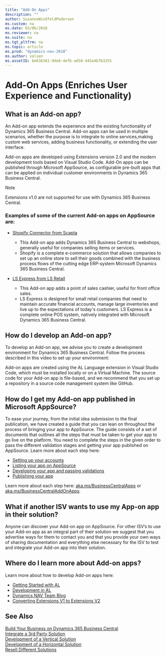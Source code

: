 ```yaml
---
title: "Add-On Apps"
description: ""
author: SusanneWindfeldPedersen
ms.custom: na
ms.date: 03/06/2018
ms.reviewer: na
ms.suite: na
ms.tgt_pltfrm: na
ms.topic: article
ms.prod: "dynamics-nav-2018"
ms.author: solsen
ms.assetID: be636361-9de8-4efb-ad50-445e4b7b3255
---
```


# Add-On Apps (Enriches User Experience and Functionality)

## What is an Add-on app? 
An Add-on app extends the experience and the existing functionality of Dynamics 365 Business Central. Add-on apps can be used in multiple scenarios, whether the purpose is to integrate to online services,making custom web services, adding business functionality, or extending the user interface.  

Add-on apps are developed using Extensions version 2.0 and the modern development tools based on Visual Studio Code. Add-On apps can be published through Microsoft AppSource, as configurable pre-built apps that can be applied on individual customer environments in Dynamics 365 Business Central.  

> [!NOTE]  
> Extensions v1.0 are not supported for use with Dynamics 365 Business Central.

<!-- INSERT VIDEO: 
Objective: Introducing add on apps (modern tools, integration points, rich base, “easy to publish”) 
New video that needs to be created -->

### Examples of some of the current Add-on apps on AppSource are:  
- [Shopify Connector from Scapta](https://appsource.microsoft.com/en-us/product/dynamics-365-for-finance-and-operations-business-edition/PUBID.scapta%7CAID.50395b48-f7b6-4445-96df-6faaa8c96deb%7CPAPPID.96da1317-c2e8-42ec-aa19-216e33d0da19?tab=Overview)  
    - This Add-on app adds Dynamics 365 Business Central to webshops, generally useful for companies selling items or services. 
    - Shopify is a complete e-commerce solution that allows companies to set up an online store to sell their goods combined with the business process flows of the cutting edge ERP-system Microsoft Dynamics 365 Business Central. 
 
- [LS Express from LS Retail](https://appsource.microsoft.com/en-us/product/dynamics-365-for-finance-and-operations-business-edition/PUBID.ls_retail%7CAID.a45ac602-7269-4b3a-bff0-2dce0b3d0b16%7CPAPPID.2d47a6c4-91c0-4593-be25-858c0b36c599?tab=Overview)  
    - This Add-on app adds a point of sales cashier, useful for front office sales. 
    - LS Express is designed for small retail companies that need to maintain accurate financial accounts, manage large inventories and live up to the expectations of today's customers. LS Express is a complete online POS system, natively integrated with Microsoft Dynamics 365 Business Central.  

<!--
- [Accountant Portal from Microsoft]() [Symbol] Note: Waiting on input from Christian Baek
    - This Add-on app adds a dashboard where accountants can manage their clients, useful for accountant firms. 
-->

## How do I develop an Add-on app?
To develop an Add-on app, we advise you to create a development environment for Dynamics 365 Business Central. Follow the process described in this video to set up your environment:
<!--  
INSERT VIDEO:  
Objective: Setting up a Dynamics 365 Business Central Development Environment 
New video that needs to be created -->
 
Add-on apps are created using the AL Language extension in Visual Studio Code, which must be installed locally or on a Virtual Machine. The source code for your Add-on app is file-based, and we recommend that you set up a repository in a source code management system like GitHub. 

<!-- 
To ease the development phase of Add-on aps we have created a video series to help you each step of the way. Learn more by consuming the content in the below video series: 
INSERT VIDEOS:  
HDI - V4: Build my first extension 
HDI - V1: Add a field in an extension 
HDI - V3: Create a table and a page 
HDI - V2: Add a relation to a foreign table in an extension 
HDI - V5: Add AL Code to an extension 
HDI - V7: Build a custom control 
HDI - V8: How do I create custom web services for integration scenarios? 
HDI - V9: Connect to webservices in an extension -->

<!-- This para does not make sense
## Can I test my Add-on app? 
Yes you can. Prior to publishing your Add-on app you can test it in our sandbox environment. In order to use our sandbox, you need to take the following steps: 
Sign up for a Dynamics 365 Business Central Sandbox (link to Financials BE sandbox). Read more about how to create a Sandbox environment here. 
Download Visual Studio Code to the sandbox tenant  
Download the AL Language extension  
Pres ALT+A, ALT +L to trigger the GO! Command, and then choose Cloud 
Enter the credentials you provided for the sign up and then download symbols  
Press F5 to deploy and run the extension on your online sandbox tenant 
 -->

## How do I get my Add-on app published in Microsoft AppSource?  
To ease your journey, from the initial idea submission to the final publication, we have created a guide that you can lean on throughout the process of bringing your app to AppSource. The guide consists of a set of documents that outlines all the steps that must be taken to get your app to go live on the platform. You need to complete the steps in the given order to pass the different validation stages and getting your app published on AppSource. Learn more about each step here: 

- [Setting up your accounts]()  
- [Listing your app on AppSource]()
- [Developing your app and passing validations]() 
- [Publishing your app]() 
 
Learn more about each step here: [aka.ms/BusinessCentralApps](http://aka.ms/BusinessCentralApps) or [aka.ms/BusinessCentralAddOnApps](http://aka.ms/BusinessCentralAddOnApps). 

## What if another ISV wants to use my App-on app in their solution? 
Anyone can discover your Add-on app on AppSource. For other ISV’s to use your Add-on app as an integral part of their solution we suggest that you advertise ways for them to contact you and that you provide your own ways of sharing documentation and everything else necessary for the ISV to test and integrate your Add-on app into their solution. 

## Where do I learn more about Add-on apps? 
Learn more about how to develop Add-on apps here:  
- [Getting Started with AL](https://docs.microsoft.com/en-us/dynamics-nav/developer/devenv-get-started)  
- [Development in AL](https://docs.microsoft.com/en-us/dynamics-nav/developer/devenv-dev-overview)  
- [Dynamics NAV Team Blog](https://blogs.msdn.microsoft.com/nav/)  
- [Converting Extensions V1 to Extensions V2](https://docs.microsoft.com/en-us/dynamics-nav/developer/devenv-upgrade-v1-to-v2-overview)  

<!-- 
To learn more about Add-on apps in general, select the following links:  
FAQ on add-on apps – needs to be build 
Best Practices (Add-on apps) – needs to be build -->

## See Also
[Build Your Business on Dynamics 365 Business Central](readiness-welcome.md)  
[Integrate a 3rd Party Solution](readiness-thirdparty-solution.md)  
[Development of a Vertical Solution](readiness-develop-vertical.md)  
[Development of a Horizontal Solution](readiness-develop-horizontal.md)  
[Resell Different Solutions](readiness-reseller.md)  
